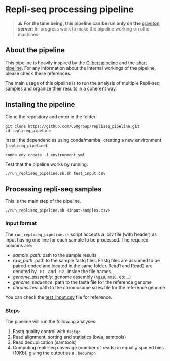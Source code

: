# Repli-seq processing pipeline

> :warning: **For the time being, this pipeline can be run only on the <u>graviton</u> server**: In-progress work to make the pipeline working on other machines!

## About the pipeline
This pipeline is heavily inspired by the [Gilbert pipeline](https://www.nature.com/articles/nprot.2017.148) and the [shart pipeline](https://www.github.com/dvera/shart). For any information about the internal workings of the pipeline, please check these references. 

The main usage of this pipeline is to run the analysis of multiple Repli-seq samples and organize their results in a coherent way.

## Installing the pipeline
Clone the repository and enter in the folder:

```
git clone https://github.com/CSOgroup/repliseq_pipeline.git
cd repliseq_pipeline
```

Install the dependencies using conda/mamba, creating a new environment (`repliseq_pipeline`):
```
conda env create -f environment.yml
```

Test that the pipeline works by running:
```
./run_repliseq_pipeline.sh.sh test_input.csv
```

## Processing repli-seq samples
This is the main step of the pipeline.
```
./run_repliseq_pipeline.sh <input-samples.csv>
```

### Input format
The `run_repliseq_pipeline.sh` script accepts a .csv file (with header) as input having one line for each sample to be processed. The required columns are:
- *sample_path*: path to the sample results
- *raw_path*: path to the sample fastq files. Fastq files are assumed to be paired-ended and located in the same folder. Read1 and Read2 are denoted by `_R1_` and `_R2_` inside the file names.
- *genome_assembly*: genome assembly (`hg19`, `mm10`, etc...)
- *genome_sequence*: path to the fasta file for the reference genome
- *chromsizes*: path to the chromosome sizes file for the reference genome

You can check the [test_input.csv](./test_input.csv) file for reference.

### Steps
The pipeline will run the following analyses:
1. Fastq quality control with `fastqc`
2. Read alignment, sorting and statistics (bwa, samtools)
3. Read deduplication (samtools)
4. Computing repli-seq coverage (number of reads) in equally spaced bins (10Kb), giving the output as a `.bedGraph`